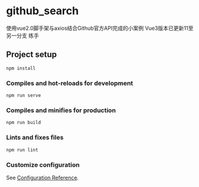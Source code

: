 # github_search
使用vue2.0脚手架与axios结合Github官方API完成的小案例
Vue3版本已更新11至另一分支
练手
## Project setup
```
npm install
```

### Compiles and hot-reloads for development
```
npm run serve
```

### Compiles and minifies for production
```
npm run build
```

### Lints and fixes files
```
npm run lint
```

### Customize configuration
See [Configuration Reference](https://cli.vuejs.org/config/).
